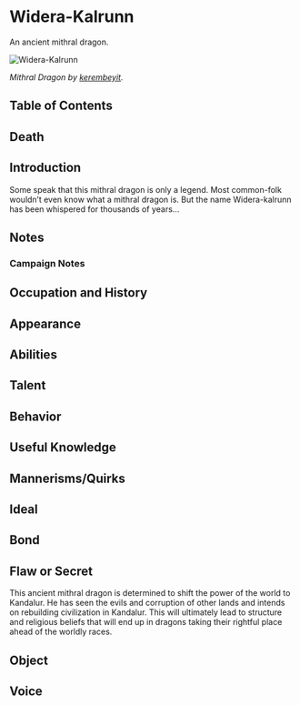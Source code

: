 # Widera-Kalrunn <!-- omit in toc -->

An ancient mithral dragon.

![Widera-Kalrunn](https://images-wixmp-ed30a86b8c4ca887773594c2.wixmp.com/f/fb9da4b6-117d-4be0-ad56-7cd5d4d8c244/d2j5vap-e81a898d-eaed-40db-bdd3-77576a908c15.jpg?token=eyJ0eXAiOiJKV1QiLCJhbGciOiJIUzI1NiJ9.eyJzdWIiOiJ1cm46YXBwOjdlMGQxODg5ODIyNjQzNzNhNWYwZDQxNWVhMGQyNmUwIiwiaXNzIjoidXJuOmFwcDo3ZTBkMTg4OTgyMjY0MzczYTVmMGQ0MTVlYTBkMjZlMCIsIm9iaiI6W1t7InBhdGgiOiJcL2ZcL2ZiOWRhNGI2LTExN2QtNGJlMC1hZDU2LTdjZDVkNGQ4YzI0NFwvZDJqNXZhcC1lODFhODk4ZC1lYWVkLTQwZGItYmRkMy03NzU3NmE5MDhjMTUuanBnIn1dXSwiYXVkIjpbInVybjpzZXJ2aWNlOmZpbGUuZG93bmxvYWQiXX0.05ha1PPIh8yt3P3w_vlWRuU7ywQ8oj7GsFoo3Bhe_cw)

*Mithral Dragon by [kerembeyit](https://www.deviantart.com/kerembeyit).*

## Table of Contents <!-- omit in toc -->

## Death

## Introduction

Some speak that this mithral dragon is only a legend. Most common-folk wouldn’t even know what a mithral dragon is. But the name Widera-kalrunn has been whispered for thousands of years…

## Notes

### Campaign Notes

## Occupation and History

## Appearance

## Abilities

## Talent

## Behavior

## Useful Knowledge

## Mannerisms/Quirks

## Ideal

## Bond

## Flaw or Secret

This ancient mithral dragon is determined to shift the power of the world to Kandalur. He has seen the evils and corruption of other lands and intends on rebuilding civilization in Kandalur. This will ultimately lead to structure and religious beliefs that will end up in dragons taking their rightful place ahead of the worldly races.

## Object

## Voice
